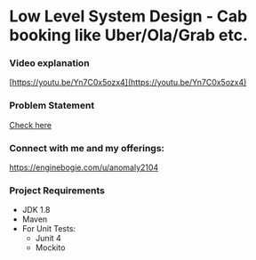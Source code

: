 # Low Level System Design - Cab booking like Uber/Ola/Grab etc.

### Video explanation
[https://youtu.be/Yn7C0x5ozx4](https://youtu.be/Yn7C0x5ozx4)

### Problem Statement
[Check here](problem-statement.md)

### Connect with me and my offerings:
https://enginebogie.com/u/anomaly2104

### Project Requirements

* JDK 1.8
* Maven
* For Unit Tests:  
  * Junit 4
  * Mockito

